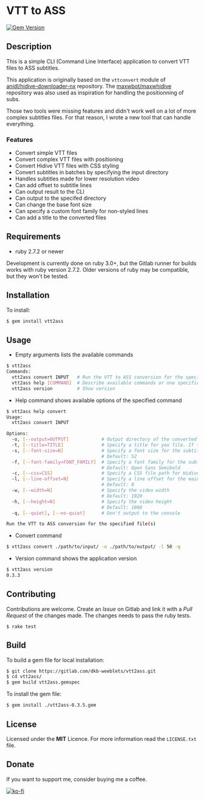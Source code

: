 # VTT to ASS

[![Gem Version](https://badge.fury.io/rb/vtt2ass.svg)](https://badge.fury.io/rb/vtt2ass)

## Description

This is a simple CLI (Command Line Interface) application to convert VTT files to ASS subtitles.

This application is originally based on the `vttconvert` module of [anidl/hidive-downloader-nx](https://github.com/anidl/hidive-downloader-nx) repository. The [maxwbot/maxwhidive](https://github.com/maxwbot/maxwhidive) repository was also used as inspiration for handling the positionning of subs.

Those two tools were missing features and didn't work well on a lot of more complex subtitles files. For that reason, I wrote a new tool that can handle everything.

### Features

- Convert simple VTT files
- Convert complex VTT files with positioning
- Convert Hidive VTT files with CSS styling
- Convert subtitles in batches by specifying the input directory
- Handles subtitles made for lower resolution video
- Can add offset to subtitle lines
- Can output result to the CLI
- Can output to the specifed directory
- Can change the base font size
- Can specify a custom font family for non-styled lines
- Can add a title to the converted files

## Requirements

- ruby 2.7.2 or newer

Development is currently done on ruby 3.0+, but the Gitlab runner for builds works with ruby version 2.7.2. Older versions of ruby may be compatible, but they won't be tested.

## Installation

To install:
```bash
$ gem install vtt2ass
```

## Usage

- Empty arguments lists the available commands
```bash
$ vtt2ass
Commands:
  vtt2ass convert INPUT   # Run the VTT to ASS conversion for the specified file(s)
  vtt2ass help [COMMAND]  # Describe available commands or one specific command
  vtt2ass version         # Show version
```

- Help command shows available options of the specified command
```bash
$ vtt2ass help convert
Usage:
  vtt2ass convert INPUT

Options:
  -o, [--output=OUTPUT]            # Output directory of the converted file
  -t, [--title=TITLE]              # Specify a title for you file. If the input is a directory, all files will share the same title.
  -s, [--font-size=N]              # Specify a font size for the subtitles
                                   # Default: 52
  -f, [--font-family=FONT_FAMILY]  # Specify a font family for the subtitles
                                   # Default: Open Sans Semibold
  -c, [--css=CSS]                  # Specify a CSS file path for Hidive subs
  -l, [--line-offset=N]            # Specify a line offset for the main dialog (e.g. 50 lowers the text line by 50px of the total height)
                                   # Default: 0
  -w, [--width=N]                  # Specify the video width
                                   # Default: 1920
  -h, [--height=N]                 # Specify the video height
                                   # Default: 1080
  -q, [--quiet], [--no-quiet]      # Don't output to the console

Run the VTT to ASS conversion for the specified file(s)
```

- Convert command
```bash
$ vtt2ass convert ./path/to/input/ -o ./path/to/output/ -l 50 -q
```

- Version command shows the application version
```bash
$ vtt2ass version
0.3.3
```

## Contributing

Contributions are welcome. Create an *Issue* on Gitlab and link it with a *Pull Request* of the changes made. The changes needs to pass the ruby tests.

```
$ rake test
```

## Build

To build a gem file for local installation:
```bash
$ git clone https://gitlab.com/dkb-weeblets/vtt2ass.git
$ cd vtt2ass/
$ gem build vtt2ass.gemspec
```

To install the gem file:
```bash
$ gem install ./vtt2ass-0.3.5.gem
```

## License

Licensed under the **MIT** Licence. For more information read the `LICENSE.txt` file.

## Donate

If you want to support me, consider buying me a coffee.

[![ko-fi](https://ko-fi.com/img/githubbutton_sm.svg)](https://ko-fi.com/Y8Y136P0E)